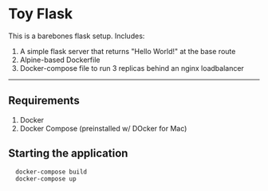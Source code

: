 # Toy Flask

This is a barebones flask setup. Includes:
1. A simple flask server that returns "Hello World!" at the base route
1. Alpine-based Dockerfile
1. Docker-compose file to run 3 replicas behind an nginx loadbalancer

----------

## Requirements

1. Docker
1. Docker Compose (preinstalled w/ DOcker for Mac)

## Starting the application

```bash
  docker-compose build
  docker-compose up
```
